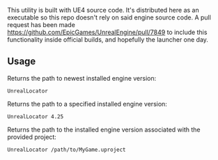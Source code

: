 This utility is built with UE4 source code. It's distributed here as an executable so this repo doesn't rely on said engine source code. A pull request has been made https://github.com/EpicGames/UnrealEngine/pull/7849 to include this functionality inside official builds, and hopefully the launcher one day.

## Usage

Returns the path to newest installed engine version:
```
UnrealLocator
```

Returns the path to a specified installed engine version:
```
UnrealLocator 4.25
```

Returns the path to the installed engine version associated with the provided project:
```
UnrealLocator /path/to/MyGame.uproject
```